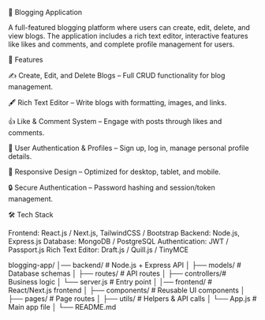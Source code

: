 📝 Blogging Application

A full-featured blogging platform where users can create, edit, delete, and view blogs. The application includes a rich text editor, interactive features like likes and comments, and complete profile management for users.

🚀 Features

✍️ Create, Edit, and Delete Blogs – Full CRUD functionality for blog management.

🖋 Rich Text Editor – Write blogs with formatting, images, and links.

👍 Like & Comment System – Engage with posts through likes and comments.

👤 User Authentication & Profiles – Sign up, log in, manage personal profile details.

📱 Responsive Design – Optimized for desktop, tablet, and mobile.

🔒 Secure Authentication – Password hashing and session/token management.

🛠 Tech Stack

Frontend: React.js / Next.js, TailwindCSS / Bootstrap
Backend: Node.js, Express.js
Database: MongoDB / PostgreSQL
Authentication: JWT / Passport.js
Rich Text Editor: Draft.js / Quill.js / TinyMCE

blogging-app/
│── backend/        # Node.js + Express API
│   ├── models/     # Database schemas
│   ├── routes/     # API routes
│   ├── controllers/# Business logic
│   └── server.js   # Entry point
│
│── frontend/       # React/Next.js frontend
│   ├── components/ # Reusable UI components
│   ├── pages/      # Page routes
│   ├── utils/      # Helpers & API calls
│   └── App.js      # Main app file
│
└── README.md
